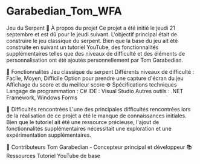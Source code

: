 # Garabedian_Tom_WFA
Jeu du Serpent 🐍
À propos du projet
Ce projet a été initié le jeudi 21 septembre et est dû pour le jeudi suivant. L'objectif principal était de construire le jeu classique du serpent. Bien que la base du jeu ait été construite en suivant un tutoriel YouTube, des fonctionnalités supplémentaires telles que des niveaux de difficulté et des éléments de personnalisation ont été ajoutés personnellement par Tom Garabedian.

🚀 Fonctionnalités
Jeu classique du serpent
Différents niveaux de difficulté : Facile, Moyen, Difficile
Option pour prendre une capture d'écran du jeu
Affichage du score et du meilleur score
⚙️ Spécifications techniques
Langage de programmation : C#
IDE : Visual Studio
Autres outils : .NET Framework, Windows Forms

🤔 Difficultés rencontrées
L'une des principales difficultés rencontrées lors de la réalisation de ce projet a été le manque de connaissances initiales. Bien que le tutoriel ait été une ressource précieuse, l'ajout de fonctionnalités supplémentaires nécessitait une exploration et une expérimentation supplémentaires.

👥 Contributeurs
Tom Garabedian - Concepteur principal et développeur
📚 Ressources
Tutoriel YouTube de base
